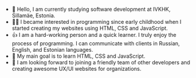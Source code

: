 - 👋 Hello, I am currently studying software development at IVKHK, Sillamäe, Estonia.
- 👩‍💻 I became interested in programming since early childhood when I started creating my websites using HTML, CSS and JavaScript.
- 👍 I am a hard-working person and a quick learner. I truly enjoy the process of programming. I can communicate with clients in Russian, English, and Estonian languages.
- 🌱 My main goal is to learn HTML, CSS and JavaScript.
- 💞️ I am looking forward to joining a friendly team of other developers and creating awesome UX/UI websites for organizations.

<!---
angelania2020/angelania2020 is a ✨ special ✨ repository because its `README.md` (this file) appears on your GitHub profile.
You can click the Preview link to take a look at your changes.
--->
